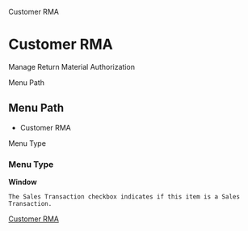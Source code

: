 
Customer RMA
# Customer RMA


Manage Return Material Authorization

Menu Path
## Menu Path



- Customer RMA

Menu Type
### Menu Type

**Window**

```
The Sales Transaction checkbox indicates if this item is a Sales Transaction.
```

[Customer RMA](../../functional-guide/window/window-customer-rma.md)